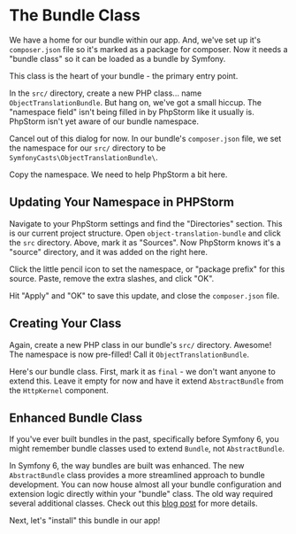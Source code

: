# The Bundle Class

We have a home for our bundle within our app. And, we've set up it's
`composer.json` file so it's marked as a package for composer. Now it
needs a "bundle class" so it can be loaded as a bundle by Symfony.

This class is the heart of your bundle - the primary entry point.

In the `src/` directory, create a new PHP class... name `ObjectTranslationBundle`.
But hang on, we've got a small hiccup. The "namespace field" isn't being filled
in by PhpStorm like it usually is. PhpStorm isn't yet aware of
our bundle namespace.

Cancel out of this dialog for now. In our bundle's `composer.json` file, we
set the namespace for our `src/` directory to be `SymfonyCasts\ObjectTranslationBundle\`.

Copy the namespace. We need to help PhpStorm a bit here. 

## Updating Your Namespace in PHPStorm

Navigate to your PhpStorm settings and find the "Directories" section. This
is our current project structure. Open `object-translation-bundle` and click
the `src` directory. Above, mark it as "Sources". Now PhpStorm knows it's
a "source" directory, and it was added on the right here.

Click the little pencil icon to set the namespace, or "package prefix" for this
source. Paste, remove the extra slashes, and click "OK".

Hit "Apply" and "OK" to save this update, and close the `composer.json` file.

## Creating Your Class

Again, create a new PHP class in our bundle's `src/` directory. Awesome!
The namespace is now pre-filled! Call it `ObjectTranslationBundle`.

Here's our bundle class. First, mark it as `final` - we don't want anyone
to extend this. Leave it empty for now and have it extend `AbstractBundle`
from the `HttpKernel` component.

## Enhanced Bundle Class

If you've ever built bundles in the past, specifically before Symfony 6, you
might remember bundle classes used to extend `Bundle`, not `AbstractBundle`.

In Symfony 6, the way bundles are built was enhanced. The new `AbstractBundle`
class provides a more streamlined approach to bundle development. You can now
house almost all your bundle configuration and extension logic directly within
your "bundle" class. The old way required several additional classes. Check out this
[blog post](https://symfony.com/blog/new-in-symfony-6-1-simpler-bundle-extension-and-configuration)
for more details.

Next, let's "install" this bundle in our app!
